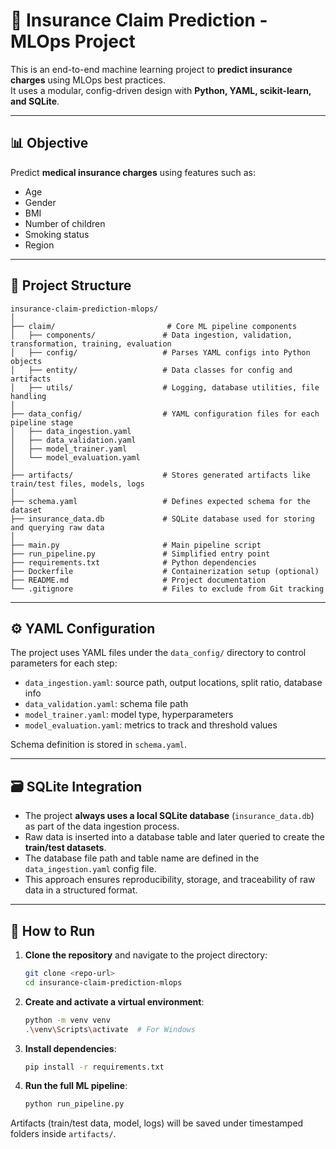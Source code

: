 # 🏥 Insurance Claim Prediction - MLOps Project

This is an end-to-end machine learning project to **predict insurance charges** using MLOps best practices.  
It uses a modular, config-driven design with **Python, YAML, scikit-learn, and SQLite**.

---

## 📊 Objective

Predict **medical insurance charges** using features such as:

- Age  
- Gender  
- BMI  
- Number of children  
- Smoking status  
- Region  

---

## 📁 Project Structure

```
insurance-claim-prediction-mlops/
│
├── claim/                         # Core ML pipeline components
│   ├── components/               # Data ingestion, validation, transformation, training, evaluation
│   ├── config/                   # Parses YAML configs into Python objects
│   ├── entity/                   # Data classes for config and artifacts
│   ├── utils/                    # Logging, database utilities, file handling
│
├── data_config/                  # YAML configuration files for each pipeline stage
│   ├── data_ingestion.yaml
│   ├── data_validation.yaml
│   ├── model_trainer.yaml
│   └── model_evaluation.yaml
│
├── artifacts/                    # Stores generated artifacts like train/test files, models, logs
│
├── schema.yaml                   # Defines expected schema for the dataset
├── insurance_data.db             # SQLite database used for storing and querying raw data
│
├── main.py                       # Main pipeline script
├── run_pipeline.py               # Simplified entry point
├── requirements.txt              # Python dependencies
├── Dockerfile                    # Containerization setup (optional)
├── README.md                     # Project documentation
└── .gitignore                    # Files to exclude from Git tracking
```

---

## ⚙️ YAML Configuration

The project uses YAML files under the `data_config/` directory to control parameters for each step:

- `data_ingestion.yaml`: source path, output locations, split ratio, database info  
- `data_validation.yaml`: schema file path  
- `model_trainer.yaml`: model type, hyperparameters  
- `model_evaluation.yaml`: metrics to track and threshold values  

Schema definition is stored in `schema.yaml`.

---

## 🗃️ SQLite Integration

- The project **always uses a local SQLite database** (`insurance_data.db`) as part of the data ingestion process.
- Raw data is inserted into a database table and later queried to create the **train/test datasets**.
- The database file path and table name are defined in the `data_ingestion.yaml` config file.
- This approach ensures reproducibility, storage, and traceability of raw data in a structured format.

---

## 🚀 How to Run

1. **Clone the repository** and navigate to the project directory:
   ```bash
   git clone <repo-url>
   cd insurance-claim-prediction-mlops
   ```

2. **Create and activate a virtual environment**:
   ```bash
   python -m venv venv
   .\venv\Scripts\activate  # For Windows
   ```

3. **Install dependencies**:
   ```bash
   pip install -r requirements.txt
   ```

4. **Run the full ML pipeline**:
   ```bash
   python run_pipeline.py
   ```

Artifacts (train/test data, model, logs) will be saved under timestamped folders inside `artifacts/`.



